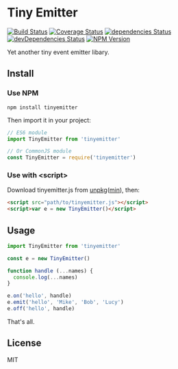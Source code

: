 # Tiny Emitter

[![Build Status](https://img.shields.io/travis/lmk123/tinyemitter/master.svg?style=flat-square)](https://travis-ci.org/lmk123/tinyemitter)
[![Coverage Status](https://img.shields.io/coveralls/lmk123/tinyemitter/master.svg?style=flat-square)](https://coveralls.io/github/lmk123/tinyemitter?branch=master)
[![dependencies Status](https://img.shields.io/david/lmk123/tinyemitter.svg?style=flat-square)](https://david-dm.org/lmk123/tinyemitter)
[![devDependencies Status](https://img.shields.io/david/dev/lmk123/tinyemitter.svg?style=flat-square)](https://david-dm.org/lmk123/tinyemitter?type=dev)
[![NPM Version](https://img.shields.io/npm/v/tinyemitter.svg?style=flat-square)](https://www.npmjs.com/package/tinyemitter)

Yet another tiny event emitter libary.

## Install

### Use NPM

```
npm install tinyemitter
```

Then import it in your project:

```js
// ES6 module
import TinyEmitter from 'tinyemitter'

// Or CommonJS module
const TinyEmitter = require('tinyemitter')
```

### Use with &lt;script&gt;

Download tinyemitter.js from [unpkg](https://unpkg.com/tinyemitter)([min](https://unpkg.com/tinyemitter/dist/tinyemitter.min.js)), then:

```html
<script src="path/to/tinyemitter.js"></script>
<script>var e = new TinyEmitter()</script>
```

## Usage

```js
import TinyEmitter from 'tinyemitter'

const e = new TinyEmitter()

function handle (...names) {
  console.log(...names)
}

e.on('hello', handle)
e.emit('hello', 'Mike', 'Bob', 'Lucy')
e.off('hello', handle)
```

That's all.

## License

MIT
